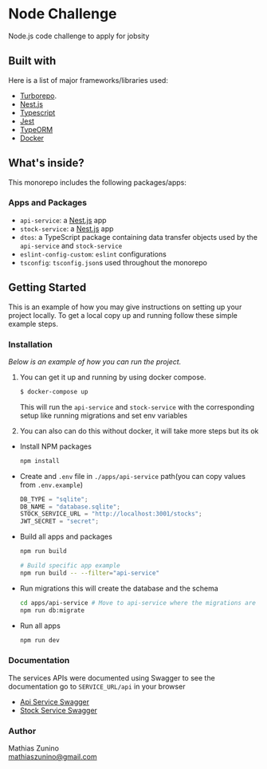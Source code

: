 # Node Challenge

Node.js code challenge to apply for jobsity

## Built with

Here is a list of major frameworks/libraries used:

- [Turborepo](https://turbo.build/repo/docs/).
- [Nest.js](https://nestjs.com/)
- [Typescript](https://www.typescriptlang.org/)
- [Jest](https://jestjs.io/)
- [TypeORM](https://typeorm.io/)
- [Docker](https://www.docker.com/)

## What's inside?

This monorepo includes the following packages/apps:

### Apps and Packages

- `api-service`: a [Nest.js](https://nestjs.com/) app
- `stock-service`: a [Nest.js](https://nestjs.com/) app
- `dtos`: a TypeScript package containing data transfer objects used by the `api-service` and `stock-service`
- `eslint-config-custom`: `eslint` configurations
- `tsconfig`: `tsconfig.json`s used throughout the monorepo

## Getting Started

This is an example of how you may give instructions on setting up your project locally.
To get a local copy up and running follow these simple example steps.

### Installation

_Below is an example of how you can run the project._

1. You can get it up and running by using docker compose.

   ```sh
   $ docker-compose up
   ```

   This will run the `api-service` and `stock-service` with the corresponding setup like running migrations and set env variables

2. You can also can do this without docker, it will take more steps but its ok

- Install NPM packages

  ```sh
  npm install
  ```

- Create and `.env` file in `./apps/api-service` path(you can copy values from `.env.example`)
  ```js
  DB_TYPE = "sqlite";
  DB_NAME = "database.sqlite";
  STOCK_SERVICE_URL = "http://localhost:3001/stocks";
  JWT_SECRET = "secret";
  ```
- Build all apps and packages

  ```sh
  npm run build

  # Build specific app example
  npm run build -- --filter="api-service"
  ```

- Run migrations this will create the database and the schema
  ```sh
  cd apps/api-service # Move to api-service where the migrations are
  npm run db:migrate
  ```
- Run all apps

  ```sh
  npm run dev

  ```

### Documentation

The services APIs were documented using Swagger to see the documentation go to `SERVICE_URL/api` in your browser

- [Api Service Swagger](http://localhost:3000/api)
- [Stock Service Swagger](http://localhost:3001/api)

### Author

Mathias Zunino \
mathiaszunino@gmail.com
